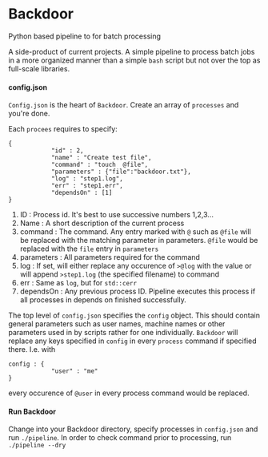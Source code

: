 # Backdoor
Python based pipeline to for batch processing 


A side-product of current projects. 
A simple pipeline to process batch jobs in a more organized manner than a simple `bash` script but not over the top as full-scale libraries.

#### config.json

`Config.json` is the heart of `Backdoor`. Create an array of `processes` and you're done.

Each `procees` requires to specify:

```
{
            "id" : 2,
            "name" : "Create test file",
            "command" : "touch  @file",
            "parameters" : {"file":"backdoor.txt"},
            "log" : "step1.log",
            "err" : "step1.err",
            "dependsOn" : [1]
}
```

1. ID : Process id. It's best to use successive numbers 1,2,3...
2. Name : A short description of the current process
3. command : The command. Any entry marked with `@` such as `@file` will be replaced with the matching parameter in parameters. `@file` would be replaced with the `file` entry in `parameters`
4. parameters : All parameters required for the command
5. log : If set, will either replace any occurence of `>@log` with the value or will append `>step1.log` (the specified filename) to command
6. err : Same as `log`, but for `std::cerr`
7. dependsOn : Any previous process ID. Pipeline executes this process if all processes in depends on finished successfully.

The top level of `config.json` specifies the `config` object. This should contain general parameters such as user names, machine names or other parameters used in by scripts rather for one individually. `Backdoor` will replace any keys specified in `config` in every `process` command if specified there. I.e. with

```
config : {
            "user" : "me"
}
```

every occurence of `@user` in every process command would be replaced.

#### Run Backdoor

Change into your Backdoor directory, specify processes in `config.json` and run `./pipeline`.
In order to check command prior to processing, run `./pipeline --dry`
